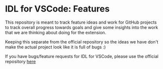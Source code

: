 # IDL for VSCode: Features

This repository is meant to track feature ideas and work for GitHub projects to track overall progress towards goals and give some insights into the work that we are thinking about doing for the extension.

Keeping this separate from the official repository so the ideas we have don't make the actual project look like it is full of bugs :)

If you have bugs/feature requests for IDL for VSCode, please use the official repository [here](https://github.com/interactive-data-language/vscode-idl)
